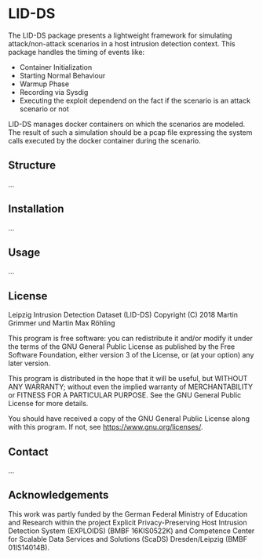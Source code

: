 # LID-DS
The LID-DS package presents a lightweight framework for simulating attack/non-attack scenarios in a host intrusion detection context. This package handles the timing of events like:
* Container Initialization
* Starting Normal Behaviour
* Warmup Phase
* Recording via Sysdig
* Executing the exploit dependend on the fact if the scenario is an attack scenario or not

LID-DS manages docker containers on which the scenarios are modeled. The result of such a simulation should be a pcap file expressing the system calls executed by the docker container during the scenario.

## Structure
...

## Installation
...

## Usage
...

## License
Leipzig Intrusion Detection Dataset (LID-DS) 
Copyright (C) 2018 Martin Grimmer und Martin Max Röhling

This program is free software: you can redistribute it and/or modify
it under the terms of the GNU General Public License as published by
the Free Software Foundation, either version 3 of the License, or
(at your option) any later version.

This program is distributed in the hope that it will be useful,
but WITHOUT ANY WARRANTY; without even the implied warranty of
MERCHANTABILITY or FITNESS FOR A PARTICULAR PURPOSE. See the
GNU General Public License for more details.

You should have received a copy of the GNU General Public License
along with this program.  If not, see <https://www.gnu.org/licenses/>.

## Contact
...

## Acknowledgements
This work was partly funded by the German Federal Ministry of Education and Research within the project Explicit Privacy-Preserving Host Intrusion Detection System (EXPLOIDS) (BMBF 16KIS0522K) and Competence Center for Scalable Data Services and Solutions (ScaDS) Dresden/Leipzig (BMBF 01IS14014B).
